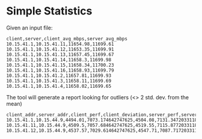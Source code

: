 # Simple Statistics

Given an input file:

```csv
client,server,client_avg_mbps,server_avg_mbps
10.15.41.1,10.15.41.11,11654.98,11699.61
10.15.41.1,10.15.41.12,11653.35,11699.91
10.15.41.1,10.15.41.13,11657.45,11699.67
10.15.41.1,10.15.41.14,11658.3,11699.98
10.15.41.1,10.15.41.15,11658.34,11700.23
10.15.41.1,10.15.41.16,11658.93,11699.79
10.15.41.1,10.15.41.2,11657.81,11699.93
10.15.41.1,10.15.41.3,11658.11,11699.69
10.15.41.1,10.15.41.4,11658.02,11699.65
```

The tool will generate a report looking for outliers (<> 2 std. dev. from the mean)

```csv
client_addr,server_addr,client_perf,client_deviation,server_perf,server_deviation
10.15.41.1,10.15.44.9,4494.01,7073.174642747625,4504.08,7131.347203311867
10.15.41.11,10.15.44.9,4509.5,7057.684642747625,4519.55,7115.877203311867
10.15.41.12,10.15.44.9,4537.57,7029.614642747625,4547.71,7087.717203311867
```
